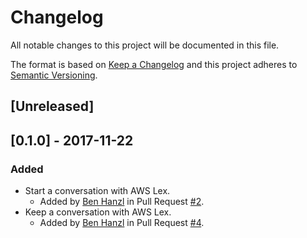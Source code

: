 # Changelog
All notable changes to this project will be documented in this file.

The format is based on [Keep a Changelog](http://keepachangelog.com/en/1.0.0/)
and this project adheres to [Semantic Versioning](http://semver.org/spec/v2.0.0.html).

## [Unreleased]

## [0.1.0] - 2017-11-22
### Added
- Start a conversation with AWS Lex.
  - Added by [Ben Hanzl](https://github.com/benhanzl) in Pull Request [#2](https://github.com/benhanzl/hubot-lex/pull/2).
- Keep a conversation with AWS Lex.
  - Added by [Ben Hanzl](https://github.com/benhanzl) in Pull Request [#4](https://github.com/benhanzl/hubot-lex/pull/4).
